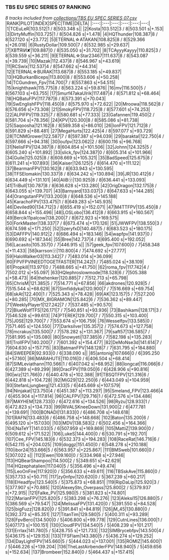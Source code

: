 ### TBS EU SPEC SERIES 07 RANKING
*8 tracks included from [collections/TBS EU SPEC SERIES 07.csv](/collections/TBS%20EU%20SPEC%20SERIES%2007.csv)*
|RANK|PILOT|INDEX|SPEC|TIME|DELTA|
|:---:|:---|:---:|:---:|:---:|---:|
|1|TCEuLeR|103.512|1 / 8|503.348 s||
|2|Kosta|103.512|3 / 8|503.501 s|+.153|
|3|DirtyMuffin|103.725|1 / 8|504.826 s|+1.478|
|4|HQThunder|108.387|8 / 8|527.120 s|+23.772|
|5|ETERNAL☆ATAKAN|108.825|8 / 8|529.366 s|+26.018|
|6|RustyDollar|109.500|7 / 8|532.985 s|+29.637|
|7|XB₸ЯIИ✘|109.887|0 / 8|535.050 s|+31.702|
|8|TCAyyyKayyy|110.825|3 / 8|539.559 s|+36.211|
|9|ETERNAL☆Star23467|111.637|8 / 8|543.087 s|+39.739|
|10|Mazak|112.437|8 / 8|546.967 s|+43.619|
|11|RCSwix|112.537|4 / 8|547.662 s|+44.314|
|12|ETERNAL☆BURAK|113.687|8 / 8|553.185 s|+49.837|
|13|HQBurkanBiceps|113.800|8 / 8|553.606 s|+50.258|
|14|TCGundren_Fpv|114.700|7 / 8|557.863 s|+54.515|
|15|knighthawk|115.775|8 / 8|563.224 s|+59.876|
|16|mv|116.500|5 / 8|567.103 s|+63.755|
|17|Smurf47akaUlrik|117.487|4 / 8|571.812 s|+68.464|
|18|HQBatuFPV|117.787|6 / 8|573.391 s|+70.043|
|19|SwEnglishFPV|118.450|8 / 8|575.970 s|+72.622|
|20|Mroowa|118.562|8 / 8|576.656 s|+73.308|
|21|SmokyFPV|118.725|8 / 8|577.601 s|+74.253|
|22|ALPIFPV|119.325|7 / 8|580.681 s|+77.333|
|23|Gafannen|119.450|2 / 8|581.704 s|+78.356|
|24|KPV|120.300|8 / 8|585.086 s|+81.738|
|25|Saqoosha|121.162|8 / 8|589.358 s|+86.010|
|26|IonFPV|121.712|8 / 8|591.829 s|+88.481|
|27|MegaHurts|122.425|4 / 8|597.077 s|+93.729|
|28|TCNMGrower|122.587|7 / 8|597.387 s|+94.039|
|29|baraktal|122.750|4 / 8|597.666 s|+94.318|
|30|loufpv|123.062|2 / 8|600.116 s|+96.768|
|31|NelisFPV|124.387|8 / 8|604.854 s|+101.506|
|32|Johnn|124.325|5 / 8|605.240 s|+101.892|
|33|slick_fpv|124.387|0 / 8|605.314 s|+101.966|
|34|Guile|125.025|8 / 8|608.669 s|+105.321|
|35|BadSpeed|125.675|8 / 8|611.241 s|+107.893|
|36|Kaiser|126.125|5 / 8|614.470 s|+111.122|
|37|BearmanFPV|130.162|8 / 8|633.943 s|+130.595|
|38|TFSElomakin|130.337|8 / 8|634.242 s|+130.894|
|39|JR|130.412|6 / 8|634.449 s|+131.101|
|40|AliB㋡|130.925|8 / 8|636.441 s|+133.093|
|41|TriBull|130.787|8 / 8|636.628 s|+133.280|
|42|OrigDragon|132.175|8 / 8|643.055 s|+139.707|
|43|Barnyard|133.037|3 / 8|647.633 s|+144.285|
|44|OrangutanFPV|133.200|8 / 8|648.536 s|+145.188|
|45|KarachoFPV|133.475|1 / 8|649.283 s|+145.935|
|46|Deviled90|134.712|3 / 8|655.419 s|+152.071|
|47|M4TTFPV|135.450|8 / 8|658.844 s|+155.496|
|48|LOSLobo|136.412|8 / 8|663.915 s|+160.567|
|49|Bercik11palcow|138.200|7 / 8|672.923 s|+169.575|
|50|ForkMaster|138.337|7 / 8|673.474 s|+170.126|
|51|JWWFPV|138.550|3 / 8|674.598 s|+171.250|
|52|SzeryfxD|140.487|5 / 8|683.523 s|+180.175|
|53|DAFFPV|140.912|2 / 8|686.494 s|+183.146|
|54|wapfpv|141.937|0 / 8|690.692 s|+187.344|
|55|Bree|142.737|4 / 8|695.400 s|+192.052|
|56|Lacasito|105.357|0 / 7|446.915 s||
|57|geek_fpv|107.600|0 / 7|458.348 s|+11.433|
|58|karrson㋡|110.800|4 / 7|474.692 s|+27.777|
|59|HaloWalker03|113.342|7 / 7|483.014 s|+36.099|
|60|FPVFPVINEEDTOGETFASTER|114.242|1 / 7|485.024 s|+38.109|
|61|Propkill|113.971|0 / 7|488.665 s|+41.750|
|62|roma_fpv|117.742|4 / 7|502.012 s|+55.097|
|63|HQlephroslowmode|118.528|6 / 7|505.388 s|+58.473|
|64|thehenker|120.885|7 / 7|512.713 s|+65.798|
|65|ChrisM|121.385|5 / 7|514.771 s|+67.856|
|66|akdrones|120.928|5 / 7|515.544 s|+68.629|
|67|Simfiddykal|120.900|7 / 7|516.669 s|+69.754|
|68|skAt|122.400|1 / 7|525.343 s|+78.428|
|69|AK|123.157|5 / 7|527.200 s|+80.285|
|70|MX_BIGRAMON|125.842|6 / 7|536.362 s|+89.447|
|71|WeeklyPlayer1|127.242|7 / 7|537.485 s|+90.570|
|72|BlueWolfTFS|126.171|7 / 7|540.851 s|+93.936|
|73|Bashikami|128.171|3 / 7|546.528 s|+99.613|
|74|PTEREK|129.700|7 / 7|550.315 s|+103.400|
|75|J0SE|129.700|7 / 7|553.674 s|+106.759|
|76|Wesselfpv|133.585|0 / 7|571.465 s|+124.550|
|77|Darksilver|135.357|2 / 7|574.673 s|+127.758|
|78|mcrakus|135.500|7 / 7|578.282 s|+131.367|
|79|saft57|136.585|7 / 7|581.995 s|+135.080|
|80|Snowyeti|137.385|6 / 7|582.198 s|+135.283|
|81|TrollFPV|140.200|7 / 7|601.392 s|+154.477|
|82|DeMoNse3d|141.614|7 / 7|604.630 s|+157.715|
|83|BatmanFPV|148.128|7 / 7|631.795 s|+184.880|
|84|SWEEPER|92.933|0 / 6|338.090 s||
|85|antonig|107.666|0 / 6|395.250 s|+57.160|
|86|MARAHUTE|110.016|0 / 6|406.504 s|+68.414|
|87|SIMLeviathann|110.566|1 / 6|407.042 s|+68.952|
|88|longcat|116.066|6 / 6|427.389 s|+89.299|
|89|DracFPV|119.050|6 / 6|428.906 s|+90.816|
|90|wiz|121.766|0 / 6|440.478 s|+102.388|
|91|TBSQTFPV|121.316|6 / 6|442.818 s|+104.728|
|92|MiG29|122.250|6 / 6|443.049 s|+104.959|
|93|StefanLjungberg|121.433|5 / 6|445.669 s|+107.579|
|94|Ninjakat|123.750|4 / 6|451.387 s|+113.297|
|95|Smeland_FPV|123.466|4 / 6|455.904 s|+117.814|
|96|CALFPV|129.716|1 / 6|472.576 s|+134.486|
|97|MAYHEM|128.733|0 / 6|472.616 s|+134.526|
|98|Ryżu|128.933|1 / 6|472.823 s|+134.733|
|99|RIVALSKneeDown|131.900|2 / 6|477.781 s|+139.691|
|100|BONADI|131.833|0 / 6|486.708 s|+148.618|
|101|RAFN|133.483|6 / 6|486.758 s|+148.668|
|102|Baton|135.200|6 / 6|495.120 s|+157.030|
|103|MDV|138.583|2 / 6|502.456 s|+164.366|
|104|NaTeYT|141.033|5 / 6|507.959 s|+169.869|
|105|MattiZ|139.900|0 / 6|509.612 s|+171.522|
|106|LukeS|144.400|0 / 6|530.791 s|+192.701|
|107|Cee_FPV|145.183|6 / 6|532.373 s|+194.283|
|108|RaceRat|146.716|6 / 6|542.115 s|+204.025|
|109|doggz|151.450|0 / 6|548.278 s|+210.188|
|110|ibor24|153.666|5 / 6|563.957 s|+225.867|
|111|BMSweb|101.660|0 / 5|307.022 s||
|112|Ewen|109.160|0 / 5|334.968 s|+27.946|
|113|HQBearShampoo|114.500|2 / 5|349.651 s|+42.629|
|114|HQzephatalien|117.040|5 / 5|356.496 s|+49.474|
|115|LeoOnFire|117.920|0 / 5|356.633 s|+49.611|
|116|TBSskAve|115.860|0 / 5|357.733 s|+50.711|
|117|zy0nfpv|120.620|0 / 5|367.239 s|+60.217|
|118|EHeadfpv|123.540|5 / 5|375.873 s|+68.851|
|119|RipDaLip|125.920|3 / 5|377.907 s|+70.885|
|120|AlexeyStn_Overpass|125.800|2 / 5|379.937 s|+72.915|
|121|Falke_PV|125.980|5 / 5|381.823 s|+74.801|
|122|MarianFPV|125.820|5 / 5|383.298 s|+76.276|
|123|Aleksi15|126.880|5 / 5|386.569 s|+79.547|
|124|MelissaFPV|131.420|0 / 5|391.550 s|+84.528|
|125|bigFuzz|128.820|0 / 5|391.841 s|+84.819|
|126|jM_45|130.880|0 / 5|392.373 s|+85.351|
|127|TitanTim|129.580|5 / 5|400.311 s|+93.289|
|128|FpvBerci|134.500|0 / 5|406.800 s|+99.778|
|129|CutnLines|136.000|1 / 5|407.173 s|+100.151|
|130|CloudFPV|134.540|5 / 5|408.239 s|+101.217|
|131|Errlax|141.780|5 / 5|428.755 s|+121.733|
|132|SIMBrycebfpv|143.500|4 / 5|436.175 s|+129.153|
|133|TFSFlam|143.380|5 / 5|436.274 s|+129.252|
|134|DayLightFPV|145.660|5 / 5|444.023 s|+137.001|
|135|ROMIZ|145.600|1 / 5|446.226 s|+139.204|
|136|TheLastAirbenderFPV|148.940|5 / 5|459.656 s|+152.634|
|137|Brombeer|152.840|0 / 5|464.437 s|+157.415|
